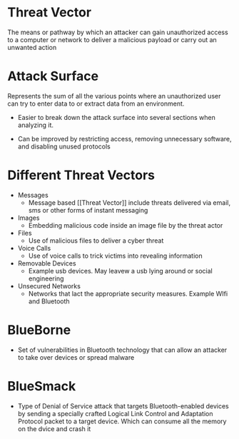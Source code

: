 # Threat Vector

The means or pathway by which an attacker can gain unauthorized access to a computer or network to deliver a malicious payload or carry out an unwanted action

# Attack Surface

Represents the sum of all the various points where an unauthorized user can try to enter data to or extract data from an environment.

- Easier to break down the attack surface into several sections when analyzing it.

- Can be improved by restricting access, removing unnecessary software, and disabling unused protocols

# Different Threat Vectors

- Messages
  - Message based [[Threat Vector]] include threats delivered via email, sms or other forms of instant messaging
- Images
  - Embedding malicious code inside an image file by the threat actor
- Files
  - Use of malicious files to deliver a cyber threat
- Voice Calls
  - Use of voice calls to trick victims into revealing information
- Removable Devices
  - Example usb devices. May leavew a usb lying around or social engineering
- Unsecured Networks
  - Networks that lact the appropriate security measures. Example WIfi and Bluetooth

# BlueBorne

- Set of vulnerabilities in Bluetooth technology that can allow an attacker to take over devices or spread malware

# BlueSmack 
- Type of Denial of Service attack that targets Bluetooth-enabled devices by sending a specially crafted Logical Link Control and Adaptation Protocol packet to a target device. Which can consume all the memory on the dvice and crash it 


